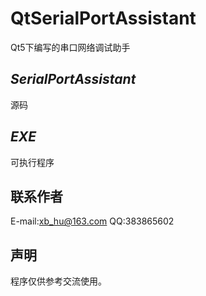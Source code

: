 # QtSerialPortAssistant
Qt5下编写的串口网络调试助手
## _SerialPortAssistant_
源码

## _EXE_
可执行程序

## 联系作者
E-mail:xb_hu@163.com
QQ:383865602

## 声明
程序仅供参考交流使用。
